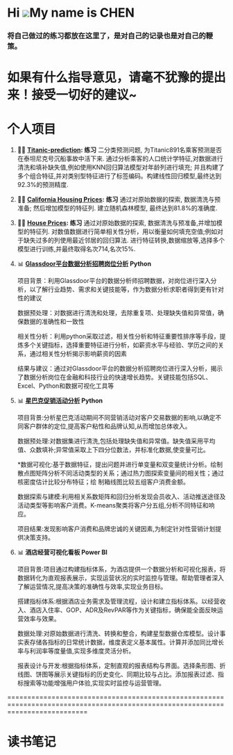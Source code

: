 Hi ![](https://user-images.githubusercontent.com/18350557/176309783-0785949b-9127-417c-8b55-ab5a4333674e.gif)My name is CHEN
================================================================================================================================


### 将自己做过的练习都放在这里了，是对自己的记录也是对自己的鞭策。

如果有什么指导意见，请毫不犹豫的提出来！接受一切好的建议~
================================================================================================================================
# 个人项目

1. 👨‍💻 **[Titanic-prediction](https://github.com/uteundilse/Data-Analyst-Practice/blob/main/Titanic_prediction.ipynb): 练习**
    二分类预测问题, 为Titanic891名乘客预测是否在泰坦尼克号沉船事故中活下来. 通过分析乘客的人口统计学特征,对数据进行清洗和填补缺失值,例如使用KNN回归算法模型对年龄列进行填充; 并且构建了多个组合特征,并对类别型特征进行了标签编码。构建线性回归模型,最终达到92.3%的预测精度.
2. 👨‍💻 **[California Housing Prices](https://github.com/uteundilse/Data-Analyst-Practice/blob/main/California%20Housing%20Prices.ipynb):** **练习**
    通过对原始数据的探索, 数据清洗与预准备; 然后增加模型的特征列. 建立随机森林模型, 最终达到81.8%的准确度.
3. 👨‍💻 **[House Prices](https://github.com/uteundilse/Data-Analyst-Practice/blob/main/house_prices.ipynb): 练习**
    通过对原始数据的探索, 数据清洗与预准备,并增加模型的特征列. 对数值数据进行简单相关性分析，用以衡量如何填充空值;例如对于缺失过多的列使用最近邻居的回归算法. 进行特征转换,数据缩放等,选择多个模型进行训练,并最终取得名次714,名次15%.

4. 📊 **[Glassdoor平台数据分析招聘岗位分析](https://github.com/uteundilse/Data-Analyst-Practice/blob/main/Data%20Analyst%20Jobs.ipynb) Python**
    
    项目背景：利用Glassdoor平台的数据分析师招聘数据，对岗位进行深入分析，以了解行业趋势、需求和关键技能等，作为数据分析求职者得到更有针对性的建议
    
    数据预处理：对数据进行清洗和处理，去除重复项、处理缺失值和异常值，确保数据的准确性和一致性
    
    相关性分析：利用python采取过滤，相关性分析和特征重要性排序等手段，提炼多个关键指标，选择重要特征进行分析，如薪资水平与经验、学历之间的关系，通过相关性分析揭示影响薪资的因素
    
    结果与建议：通过对Glassdoor平台的数据分析招聘岗位进行深入分析，揭示了数据分析岗位在金融和科技行业的快速增长趋势。关键技能包括SQL、Excel、Python和数据可视化工具等
    
5. 📊 **[星巴克促销活动分析](https://github.com/uteundilse/Data-Analyst-Practice/blob/main/Starbucks.ipynb) Python**

    项目背景:分析星巴克活动期间不同营销活动对客户交易数据的影响,以确定不同客户群体的定位,提高客户粘性和品牌认知,从而增加总体收入。

    数据预处理:对数据集进行清洗,包括处理缺失值和异常值。缺失值采用平均值、众数填补;异常值采取上下四分位数法，并标准化数据,使变量可比。

   *数据可视化:基于数据特征，提出问题并进行单变量和双变量统计分析。绘制散点图矩阵分析不同活动类型的关系；通过热力图探索变量间的相关性；通过核密度估计比较分布特征；绘   制箱线图比较五组客户消费金额。

    数据探索与建模:利用相关系数矩阵和回归分析发现会员收入、活动推送途径及活动类型等影响客户消费。K-means聚类将客户分五组,分析不同特征和响应。

    项目结果:发现影响客户消费和品牌忠诚的关键因素,为制定针对性营销计划提供决策支持。

6. 📊 **酒店经营可视化看板 Power BI**

    项目背景:项目通过构建指标体系，为酒店提供一个数据分析和可视化报表，将数据转化为直观报表展示，实现运营状况的实时监控与管理。帮助管理者深入了解运营情况,提高决策的准确性与效率,实现业务目标。

    搭建指标体系:根据酒店业务需求及管理流程，设计和建立指标体系。以经营收入、酒店入住率、GOP、ADR及RevPAR等作为关键指标，确保能全面反映运营效率与效果。

    数据处理:对原始数据进行清洗、转换和整合，构建星型数据仓库模型。设计事实表存储各指标的日常统计数据，维度表定义基本属性。计算并添加同比增长率与利润率等度量值,实现多维度灵活分析。

    报表设计与开发:根据指标体系，定制直观的报表结构与界面。选择条形图、折线图、饼图等展示关键指标的历史变化、同期比较与占比。添加报表过滤、指标搜索等功能增强用户体验,实现实时监控与运营管理。
    
    
================================================================================================================================
# 读书笔记
